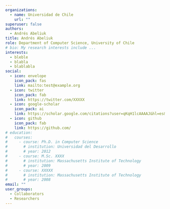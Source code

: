 ```yaml
---
organizations:
  - name: Universidad de Chile
    url: ""
superuser: false
authors:
  - Andrés Abeliuk
title: Andrés Abeliuk
role: Department of Computer Science, University of Chile
# bio: My research interests include ...
interests:
  - bleble
  - blabla
  - blablabla
social:
  - icon: envelope
    icon_pack: fas
    link: mailto:test@example.org
  - icon: twitter
    icon_pack: fab
    link: https://twitter.com/XXXXX
  - icon: google-scholar
    icon_pack: ai
    link: https://scholar.google.com/citations?user=qKqH1lcAAAAJ&hl=es&oi=ao
  - icon: github
    icon_pack: fab
    link: https://github.com/
# education:
#   courses:
#     - course: Ph.D. in Computer Science
#       # institution: Universidad del Desarrollo
#       # year: 2012
#     - course: M.Sc. XXXX
#       # institution: Massachusetts Institute of Technology
#       # year: 2009
#     - course: XXXXX
#       # institution: Massachusetts Institute of Technology
#       # year: 2008
email: ""
user_groups:
  - Collaborators
  - Researchers
---
```


